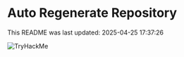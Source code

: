 # Auto Regenerate Repository

This README was last updated: 2025-04-25 17:37:26

 ![TryHackMe](https://tryhackme.com/badge/533634)